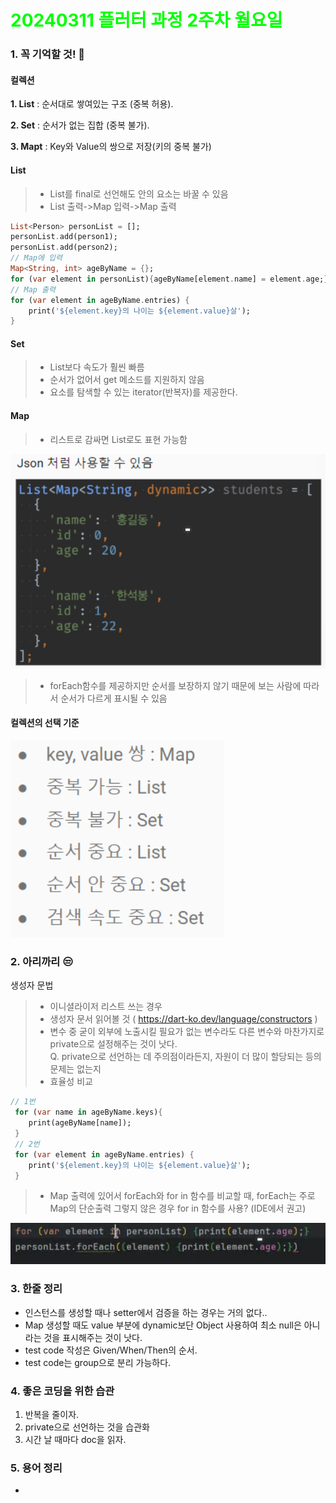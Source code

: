 # <span style="color:lime">20240311 플러터 과정 2주차 월요일</span>   

### 1. 꼭 기억할 것! 🏅
#### 컬렉션
**1. List** : 순서대로 쌓여있는 구조 (중복 허용).

**2. Set** : 순서가 없는 집합 (중복 불가).

**3. Mapt** : Key와 Value의 쌍으로 저장(키의 중복 불가)

#### List

> * List를 final로 선언해도 안의 요소는 바꿀 수 있음
> * List 출력->Map 입력->Map 출력
```dart
List<Person> personList = [];
personList.add(person1);
personList.add(person2);
// Map에 입력
Map<String, int> ageByName = {};
for (var element in personList){ageByName[element.name] = element.age;}
// Map 출력
for (var element in ageByName.entries) {
	print('${element.key}의 나이는 ${element.value}살');
}

```

#### Set
> * List보다 속도가 훨씬 빠름
> * 순서가 없어서 get 메소드를 지원하지 않음
> * 요소를 탐색할 수 있는 iterator(반복자)를 제공한다.
#### Map
> * 리스트로 감싸면 List로도 표현 가능함

![alt text](image.png)

> * forEach함수를 제공하지만 순서를 보장하지 않기 때문에 
보는 사람에 따라서 순서가 다르게 표시될 수 있음

#### 컬렉션의 선택 기준

![alt text](image-1.png)
### 2. 아리까리 😒
생성자 문법
> * 이니셜라이저 리스트 쓰는 경우
> * 생성자 문서 읽어볼 것 ( https://dart-ko.dev/language/constructors )
> * 변수 중 굳이 외부에 노출시킬 필요가 없는 변수라도 다른 변수와 마찬가지로 private으로 설정해주는 것이 낫다.
	<br> Q. private으로 선언하는 데 주의점이라든지, 자원이 더 많이 할당되는 등의 문제는 없는지
> * 효율성 비교
```dart
// 1번
 for (var name in ageByName.keys){
	print(ageByName[name]);
 }
 // 2번
 for (var element in ageByName.entries) {
	print('${element.key}의 나이는 ${element.value}살');
 }

```
> * Map 출력에 있어서 forEach와 for in 함수를 비교할 때, 
	forEach는 주로 Map의 단순출력
	그렇지 않은 경우 for in 함수를 사용? (IDE에서 권고)

![alt text](image-3.png)




### 3. 한줄 정리
- 인스턴스를 생성할 때나 setter에서 검증을 하는 경우는 거의 없다..
- Map 생성할 때도 value 부분에 dynamic보단 Object 사용하여 최소 null은 아니라는 것을 표시해주는 것이 낫다.
- test code 작성은 Given/When/Then의 순서.
- test code는 group으로 분리 가능하다.

### 4. 좋은 코딩을 위한 습관
1) 반복을 줄이자.
2) private으로 선언하는 것을 습관화
3) 시간 날 때마다 doc을 읽자.

### 5. 용어 정리
- 

 